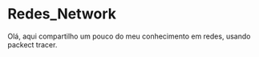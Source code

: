 # Redes_Network
Olá, aqui compartilho um pouco do meu conhecimento em redes, usando packect tracer.
